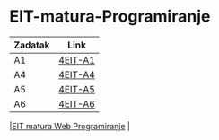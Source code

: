 # EIT-matura-Programiranje
| Zadatak        | Link       | 
| ------------- |:-------------:|
| A1      | [4EIT-A1](https://github.com/mikikupus/4EIT-A1)|
| A4      | [4EIT-A4](https://github.com/mikikupus/4EIT-A4)|
| A5      | [4EIT-A5](https://github.com/mikikupus/4EIT-A5)|
| A6      | [4EIT-A6](https://github.com/mikikupus/4EIT-A6)|


|[EIT matura Web Programiranje](https://github.com/Veljko28/EIT-Matura) |


